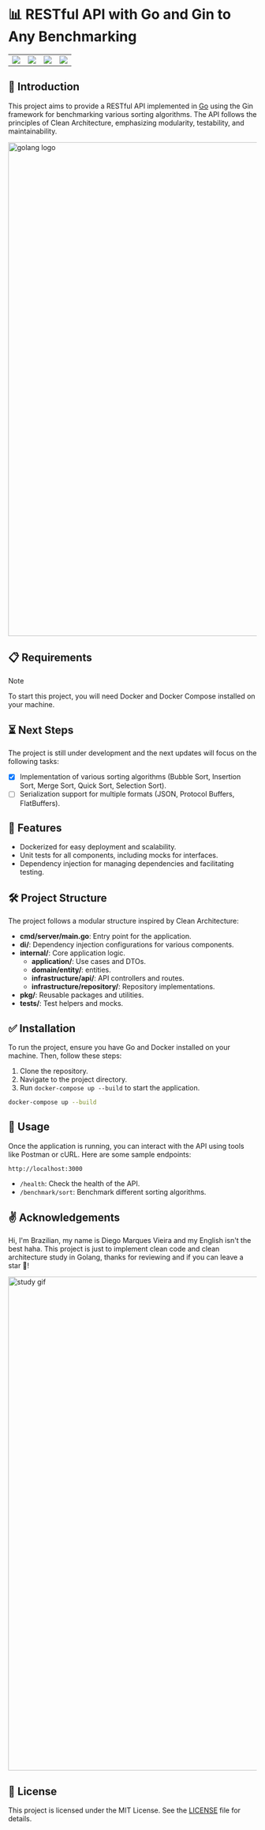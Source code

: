 # 📊 RESTful API with Go and Gin to Any Benchmarking

<table>
    <tr>
        <td>
            <img src="https://img.shields.io/badge/Go-00ADD8?style=for-the-badge&logo=go&logoColor=white" />
        </td>
        <td>
            <img src="https://img.shields.io/badge/Docker-2496ED?style=for-the-badge&logo=docker&logoColor=white" />
        </td>
        <td>
            <img src="https://img.shields.io/badge/MongoDB-4EA94B?style=for-the-badge&logo=mongodb&logoColor=white" />
        </td>
        <td>
            <img src="https://img.shields.io/badge/Shell_Script-121011?style=for-the-badge&logo=gnu-bash&logoColor=white" />
        </td>
        </td>
    </tr>
</table>

## 🚀 Introduction
This project aims to provide a RESTful API implemented in [Go](https://go.dev/) using the Gin framework for benchmarking various sorting algorithms. The API follows the principles of Clean Architecture, emphasizing modularity, testability, and maintainability.

<img width="1000" src="https://technology.riotgames.com/sites/default/files/articles/116/golangheader.png" alt="golang logo">


## 📋 Requirements
> [!NOTE]
> To start this project, you will need Docker and Docker Compose installed on your machine.

## ⏳ Next Steps
The project is still under development and the next updates will focus on the following tasks:

- [x] Implementation of various sorting algorithms (Bubble Sort, Insertion Sort, Merge Sort, Quick Sort, Selection Sort).
- [ ] Serialization support for multiple formats (JSON, Protocol Buffers, FlatBuffers).

## 📌 Features
- Dockerized for easy deployment and scalability.
- Unit tests for all components, including mocks for interfaces.
- Dependency injection for managing dependencies and facilitating testing.

## 🛠️ Project Structure
The project follows a modular structure inspired by Clean Architecture:
- **cmd/server/main.go**: Entry point for the application.
- **di/**: Dependency injection configurations for various components.
- **internal/**: Core application logic.
  - **application/**: Use cases and DTOs.
  - **domain/entity/**: entities.
  - **infrastructure/api/**: API controllers and routes.
  - **infrastructure/repository/**: Repository implementations.
- **pkg/**: Reusable packages and utilities.
- **tests/**: Test helpers and mocks.

## ✅ Installation
To run the project, ensure you have Go and Docker installed on your machine. Then, follow these steps:
1. Clone the repository.
2. Navigate to the project directory.
3. Run `docker-compose up --build` to start the application.
```bash
docker-compose up --build
```

## 🌟 Usage
Once the application is running, you can interact with the API using tools like Postman or cURL. Here are some sample endpoints:
```
http://localhost:3000
```
- `/health`: Check the health of the API.
- `/benchmark/sort`: Benchmark different sorting algorithms.

## ✌️ Acknowledgements

Hi, I'm Brazilian, my name is Diego Marques Vieira and my English isn't the best haha. This project is just to implement clean code and clean architecture study in Golang, thanks for reviewing and if you can leave a star 🌟!

<img width="1000" src="https://i.pinimg.com/originals/fb/af/44/fbaf443c014bf40b95cfa35121572b25.gif" alt="study gif">

## 📝 License

This project is licensed under the MIT License. See the [LICENSE](LICENSE.md) file for details.
